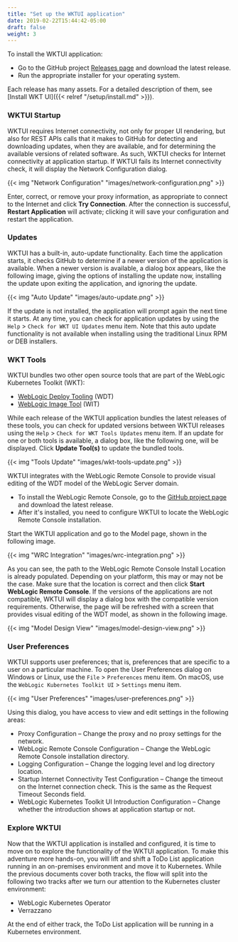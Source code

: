 ```yaml
---
title: "Set up the WKTUI application"
date: 2019-02-22T15:44:42-05:00
draft: false
weight: 3
---
```

To install the WKTUI application:

- Go to the GitHub project [Releases page](https://github.com/oracle/weblogic-toolkit-ui/releases) and download the latest release.
- Run the appropriate installer for your operating system.

Each release has many assets. For a detailed description of them, see [Install WKT UI]({{< relref "/setup/install.md" >}}).

### WKTUI Startup

WKTUI requires Internet connectivity, not only for proper UI rendering, but also for REST APIs calls that it makes to GitHub for detecting and downloading updates, when they are available, and for determining the available versions of related software.  As such, WKTUI checks for Internet connectivity at application startup.  If WKTUI fails its Internet connectivity check, it will display the Network Configuration dialog.  

{{< img "Network Configuration" "images/network-configuration.png" >}}

Enter, correct, or remove your proxy information, as appropriate to connect to the Internet and click **Try Connection**.  After the connection is successful, **Restart Application** will activate; clicking it will save your configuration and restart the application.

### Updates

WKTUI has a built-in, auto-update functionality.  Each time the application starts, it checks GitHub to determine if a newer version of the application is available.  When a newer version is available, a dialog box appears, like the following image, giving the options of installing the update now, installing the update upon exiting the application, and ignoring the update.    

{{< img "Auto Update" "images/auto-update.png" >}}

If the update is not installed, the application will prompt again the next time it starts. At any time, you can check for application updates by using the `Help` > `Check for WKT UI Updates` menu item.  Note that this auto update functionality is not available when installing using the traditional Linux RPM or DEB installers.

### WKT Tools

WKTUI bundles two other open source tools that are part of the WebLogic Kubernetes Toolkit (WKT):

- [WebLogic Deploy Tooling](https://github.com/oracle/weblogic-deploy-tooling) (WDT)
- [WebLogic Image Tool](https://github.com/oracle/weblogic-image-tool) (WIT)

While each release of the WKTUI application bundles the latest releases of these tools, you can check for updated versions between WKTUI releases using the `Help` > `Check for WKT Tools Updates` menu item.  If an update for one or both tools is available, a dialog box, like the following one, will be displayed. Click **Update Tool(s)**  to update the bundled tools.

{{< img "Tools Update" "images/wkt-tools-update.png" >}}

WKTUI integrates with the WebLogic Remote Console to provide visual editing of the WDT model of the WebLogic Server domain.

- To install the WebLogic Remote Console, go to the [GitHub project page](https://github.com/oracle/weblogic-remote-console) and download the latest release.  
- After it's installed, you need to configure WKTUI to locate the WebLogic Remote Console installation.  

Start the WKTUI application and go to the Model page, shown in the following image.

{{< img "WRC Integration" "images/wrc-integration.png" >}}

As you can see, the path to the WebLogic Remote Console Install Location is already populated. Depending on your platform, this may or may not be the case.  Make sure that the location is correct and then click **Start WebLogic Remote Console**.  If the versions of the applications are not compatible, WKTUI will display a dialog box with the compatible version requirements.  Otherwise, the page will be refreshed with a screen that provides visual editing of the WDT model, as shown in the following image.

{{< img "Model Design View" "images/model-design-view.png" >}}

### User Preferences

WKTUI supports user preferences; that is, preferences that are specific to a user on a particular machine.  To open the User Preferences dialog on Windows or Linux, use the `File` > `Preferences` menu item.  On macOS, use the `WebLogic Kubernetes Toolkit UI` > `Settings` menu item.  

{{< img "User Preferences" "images/user-preferences.png" >}}

Using this dialog, you have access to view and edit settings in the following areas:

- Proxy Configuration – Change the proxy and no proxy settings for the network.
- WebLogic Remote Console Configuration – Change the WebLogic Remote Console installation directory.
- Logging Configuration – Change the logging level and log directory location.
- Startup Internet Connectivity Test Configuration – Change the timeout on the Internet connection check.  This is the same as the Request Timeout Seconds field.
- WebLogic Kubernetes Toolkit UI Introduction Configuration – Change whether the introduction shows at application startup or not.

### Explore WKTUI

Now that the WKTUI application is installed and configured, it is time to move on to explore the functionality of the WKTUI application.  To make this adventure more hands-on, you will lift and shift a ToDo List application running in an on-premises environment and move it to Kubernetes.  While the previous documents cover both tracks, the flow will split into the following two tracks after we turn our attention to the Kubernetes cluster environment:

- WebLogic Kubernetes Operator
- Verrazzano

At the end of either track, the ToDo List application will be running in a Kubernetes environment.
